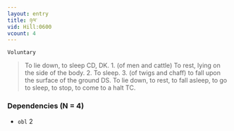 ```yaml
---
layout: entry
title: ཉལ་
vid: Hill:0600
vcount: 4
---
```

`Voluntary` 
> To lie down, to sleep CD, DK\.
 1\.
 (of men and cattle) To rest, lying on the side of the body\.
 2\.
 To sleep\.
 3\.
 (of twigs and chaff) to fall upon the surface of the ground DS\.
 To lie down, to rest, to fall asleep, to go to sleep, to stop, to come to a halt TC\.

### Dependencies (N = 4)
* `obl` 2


